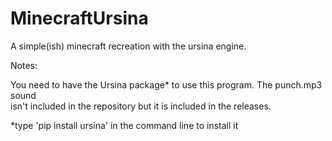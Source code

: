# MinecraftUrsina

A simple(ish) minecraft recreation with the ursina engine.

Notes:

You need to have the Ursina package* to 
use this program. The punch.mp3 sound  
isn't included in the repository but it is included in the releases.

*type 'pip install ursina' in the command line to install it
